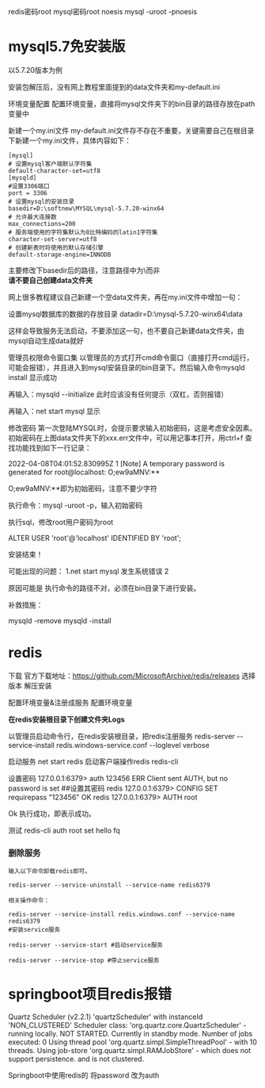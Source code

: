 
redis密码root 
mysql密码root noesis
mysql -uroot -pnoesis
# mysql5.7免安装版

以5.7.20版本为例

安装包解压后，没有网上教程里面提到的data文件夹和my-default.ini

环境变量配置
 配置环境变量，直接将mysql文件夹下的bin目录的路径存放在path变量中


新建一个my.ini文件
my-default.ini文件存不存在不重要，关键需要自己在根目录下新建一个my.ini文件，具体内容如下：
```
[mysql]
# 设置mysql客户端默认字符集
default-character-set=utf8 
[mysqld]
#设置3306端口
port = 3306 
# 设置mysql的安装目录
basedir=D:\softnew\MYSQL\mysql-5.7.20-winx64
# 允许最大连接数
max_connections=200
# 服务端使用的字符集默认为8比特编码的latin1字符集
character-set-server=utf8
# 创建新表时将使用的默认存储引擎
default-storage-engine=INNODB
```

主要修改下basedir后的路径，注意路径中为\\而非\
**请不要自己创建data文件夹**

网上很多教程建议自己新建一个空data文件夹，再在my.ini文件中增加一句：

设置mysql数据库的数据的存放目录
datadir=D:\\mysql-5.7.20-winx64\\data

这样会导致服务无法启动，不要添加这一句，也不要自己新建data文件夹，由mysql自动生成data就好

管理员权限命令窗口集
以管理员的方式打开cmd命令窗口（直接打开cmd运行，可能会报错），并且进入到mysql安装目录的bin目录下。然后输入命令mysqld install     显示成功

再输入：mysqld --initialize 此时应该没有任何提示（双杠，否则报错）

再输入：net start mysql 显示 

修改密码
第一次登陆MYSQL时，会提示要求输入初始密码，这是考虑安全因素。初始密码在上图data文件夹下的xxx.err文件中，可以用记事本打开，用ctrl+f 查找功能找到如下一行记录：

2022-04-08T04:01:52.830995Z 1 [Note] A temporary password is generated for root@localhost: O;ew9aMNV:** 

 O;ew9aMNV:**即为初始密码，注意不要少字符

执行命令：mysql -uroot -p，输入初始密码

执行sql，修改root用户密码为root

ALTER USER 'root'@'localhost' IDENTIFIED BY 'root';


安装结束！

可能出现的问题：
1.net start mysql 发生系统错误 2

原因可能是 执行命令的路径不对，必须在bin目录下进行安装。

补救措施：

mysqld -remove
mysqld -install



# redis

下载
官方下载地址：https://github.com/MicrosoftArchive/redis/releases
选择版本
解压安装

配置环境变量&注册成服务
配置环境变量

**在redis安装根目录下创建文件夹Logs**

以管理员启动命令行，在redis安装根目录，把redis注册服务
redis-server --service-install redis.windows-service.conf --loglevel verbose

启动服务
net start redis
启动客户端操作redis
redis-cli

设置密码
127.0.0.1:6379> auth 123456
ERR Client sent AUTH, but no password is set
##设置其密码
redis 127.0.0.1:6379> CONFIG SET requirepass "123456"
OK
redis 127.0.0.1:6379> AUTH root

Ok
执行成功，即表示成功。

测试
redis-cli
auth root
set hello fq


### 删除服务
```
输入以下命令卸载redis即可。

redis-server --service-uninstall --service-name redis6379

相关操作命令：

redis-server --service-install redis.windows.conf --service-name redis6379 
#安装service服务

redis-server --service-start #启动service服务

redis-server --service-stop #停止service服务
```
# springboot项目redis报错
 Quartz Scheduler (v2.2.1) 'quartzScheduler' with instanceId 'NON_CLUSTERED'
  Scheduler class: 'org.quartz.core.QuartzScheduler' - running locally.
  NOT STARTED.
  Currently in standby mode.
  Number of jobs executed: 0
  Using thread pool 'org.quartz.simpl.SimpleThreadPool' - with 10 threads.
  Using job-store 'org.quartz.simpl.RAMJobStore' - which does not support persistence. and is not clustered.

Springboot中使用redis的
将password
改为auth